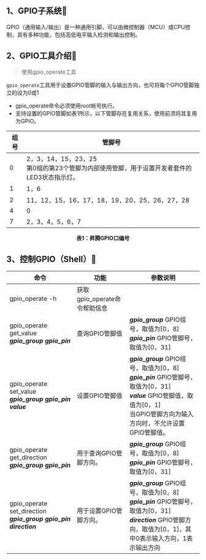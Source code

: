 ## 1、GPIO子系统🚀

GPIO（通用输入/输出）是一种通用引脚，可以由微控制器（MCU）或CPU控制，具有多种功能，包括高低电平输入检测和输出控制。

## 2、GPIO工具介绍🚀
> 使用gpio_operate工具

`gpio_operate`工具用于设置GPIO管脚的输入与输出方向，也可将每个GPIO管脚独立的设为0或1
- gpio_operate命令必须使用root帐号执行。
- 支持设置的GPIO管脚如表1所示，以下管脚存在复用关系，使用前须将其复用为GPIO。

| 组号 | 管脚号 |
| --- | --- |
| 0 | 2，3，14，15，23，25 <br> 第0组的第23个管脚为内部使用管脚，用于设置开发者套件的LED3状态指示灯。|
| 1 | 1，6 |
| 2 | 11，12，15，16，17，18，19，20，25，26，27，28 |
| 4 | 0 |
| 7 | 2，3，4，5，6，7 |

**<center>表1：昇腾GPIO口编号**</center>

## 3、控制GPIO（Shell）🚀

| 命令 | 功能 | 参数说明 |
| --- | --- | --- |
| gpio_operate -h | 获取gpio_operate命令帮助信息 | |
| gpio_operate get_value ***gpio_group gpio_pin***| 查询GPIO管脚值 |***gpio_group***  GPIO组号，取值为[0，8] <br> ***gpio_pin*** GPIO管脚号，取值为[0，31]|
|gpio_operate set_value ***gpio_group gpio_pin value*** | 设置GPIO管脚值 | ***gpio_group*** GPIO组号，取值为[0，8]<br> ***gpio_pin*** GPIO管脚号，取值为[0，31]<br> ***value*** GPIO管脚值，取值为[0，1]<br> 当GPIO管脚方向为输入方向时，不允许设置GPIO管脚值。|
| gpio_operate get_direction ***gpio_group gpio_pin*** | 用于查询GPIO管脚方向。 | ***gpio_group*** GPIO组号，取值为[0，8]<br> ***gpio_pin*** GPIO管脚号，取值为[0，31] |
| gpio_operate set_direction ***gpio_group gpio_pin direction*** | 用于设置GPIO管脚方向。 | ***gpio_group*** GPIO组号，取值为[0，8]<br> ***gpio_pin*** GPIO管脚号，取值为[0，31]<br> ***direction*** GPIO管脚方向，取值为[0，1]，其中0表示输入方向，1表示输出方向 |

